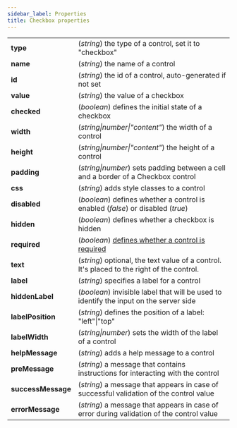 ```yaml
---
sidebar_label: Properties
title: Checkbox properties
---
```


<table>
    <tbody>
        <tr>
            <td><b>type</b></td>
            <td>(<i>string</i>) the type of a control, set it to "checkbox"</td>
        </tr>
        <tr>
            <td><b>name</b></td>
            <td>(<i>string</i>) the name of a control</td>
        </tr>
        <tr>
            <td><b>id</b></td>
            <td>(<i>string</i>) the id of a control, auto-generated if not set</td>
        </tr>
        <tr>
            <td><b>value</b></td>
            <td>(<i>string</i>) the value of a checkbox</td>
        </tr>
        <tr>
            <td><b>checked</b></td>
            <td>(<i>boolean</i>) defines the initial state of a checkbox</td>
        </tr>
        <tr>
            <td><b>width</b></td>
            <td>(<i>string|number|"content"</i>) the width of a control</td>
        </tr>
        <tr>
            <td><b>height</b></td>
            <td>(<i>string|number|"content"</i>) the height of a control</td>
        </tr>
        <tr>
            <td><b>padding</b></td>
            <td>(<i>string|number</i>) sets padding between a cell and a border of a Checkbox control</td>
        </tr>
        <tr>
            <td><b>css</b></td>
            <td>(<i>string</i>) adds style classes to a control</td>
        </tr>
        <tr>
            <td><b>disabled</b></td>
            <td>(<i>boolean</i>) defines whether a control is enabled (<i>false</i>) or disabled (<i>true</i>)</td>
        </tr>
        <tr>
            <td><b>hidden</b></td>
            <td>(<i>boolean</i>) defines whether a checkbox is hidden</td>
        </tr>
        <tr>
            <td><b>required</b></td>
            <td>(<i>boolean</i>) <a href="../../../form/work_with_form#validating-form">defines whether a control is required</a></td>
        </tr>
        <tr>
            <td><b>text</b></td>
            <td>(<i>string</i>) optional, the text value of a control. It's placed to the right of the control.</td>
        </tr>
        <tr>
            <td><b>label</b></td>
            <td>(<i>string</i>) specifies a label for a control</td>
        </tr>
        <tr>
            <td><b>hiddenLabel</b></td>
            <td>(<i>boolean</i>) invisible label that will be used to identify the input on the server side</td>
        </tr>
        <tr>
            <td><b>labelPosition</b></td>
            <td>(<i>string</i>) defines the position of a label: "left"|"top"</td>
        </tr>
        <tr>
            <td><b>labelWidth</b></td>
            <td>(<i>string|number</i>) sets the width of the label of a control</td>
        </tr>
        <tr>
            <td><b>helpMessage</b></td>
            <td>(<i>string</i>) adds a help message to a control</td>
        </tr>
        <tr>
            <td><b>preMessage</b></td>
            <td>(<i>string</i>) a message that contains instructions for interacting with the control</td>
        </tr>
        <tr>
            <td><b>successMessage</b></td>
            <td>(<i>string</i>) a message that appears in case of successful validation of the control value</td>
        </tr>
        <tr>
            <td><b>errorMessage</b></td>
            <td>(<i>string</i>) a message that appears in case of error during validation of the control value</td>
        </tr>
    </tbody>
</table>
<br />

